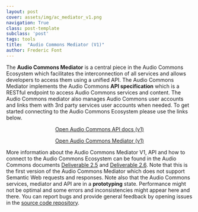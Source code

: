 ```yaml
---
layout: post
cover: assets/img/ac_mediator_v1.png
navigation: True
class: post-template
subclass: 'post'
tags: tools
title:  "Audio Commons Mediator (V1)"
author: Frederic Font
---
```


The **Audio Commons Mediator** is a central piece in the Audio Commons Ecosystem which facilitates the interconnection of all services and allows developers to access them using a unified API. The Audio Commons Mediator implements the Audio Commons **API specification** which is a RESTful endpoint to access Audio Commons services and content. The Audio Commons mediator also manages Audio Commons user accounts and links them with 3rd party services user accounts when needed. To get started connecting to the Audio Commons Ecosystem please use the links below.

<p style="text-align: center;"> 
<a href="https://m.audiocommons.org/docs/api.html" target="_blank">Open Audio Commons API docs (v1)</a> 
</p>

<p style="text-align: center;"> 
<a href="https://m.audiocommons.org" target="_blank">Open Audio Commons Mediator (v1)</a> 
</p>

More information about the Audio Commons Mediator V1, API and how to connect to the Audio Commons Ecosystem can be found in the Audio Commons documents [Deliverable 2.5](https://www.audiocommons.org/assets/files/AC-WP2-UPF-D2.5%20Service%20Integration%20Technologies.pdf) and [Deliverable 2.6](https://www.audiocommons.org/assets/files/AC-WP2-UPF-D2.6%20Service%20Integration%20Draft%20Guidelines.pdf).
Note that this is the first version of the Audio Commons Mediator which does not support Semantic Web requests and responses. Note also that the Audio Commons services, mediator and API are in a **prototyping** state. Performance might not be optimal and some errors and inconsistencies might appear here and there. You can report bugs and provide general feedback by opening issues in the [source code repository](http://github.com/AudioCommons/ac-mediator/issues).
